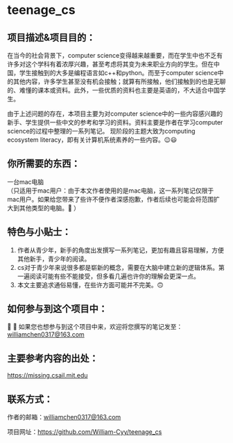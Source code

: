 # teenage_cs


## 项目描述&项目目的：
  在当今的社会背景下，computer science变得越来越重要，而在学生中也不乏有许多对这个学科有着浓厚兴趣，甚至考虑将其变为未来职业方向的学生。但在中国，学生接触到的大多是编程语言如c++和python。而至于computer science中的其他内容，许多学生甚至没有机会接触；就算有所接触，他们接触到的也是无聊的、难懂的课本或资料。此外，一些优质的资料也主要是英语的，不大适合中国学生。
  
  由于上述问题的存在，本项目主要为对computer science中的一些内容感兴趣的新手、学生提供一些中文的参考和学习的资料。资料主要是作者在学习computer science的过程中整理的一系列笔记。
  现阶段的主题大致为computing ecosystem literacy，即有关计算机系统素养的一些内容。😉😃



## 你所需要的东西：
  一台mac电脑	
（只适用于mac用户：由于本文作者使用的是mac电脑，这一系列笔记仅限于mac用户。如果给您带来了些许不便作者深感抱歉，作者后续也可能会将范围扩大到其他类型的电脑。🥲 ）



## 特色与小贴士：
1.	作者从青少年，新手的角度出发撰写一系列笔记，更加有趣且容易理解，方便其他新手，青少年的阅读。
2.	cs对于青少年来说很多都是崭新的概念，需要在大脑中建立新的逻辑体系。第一遍阅读可能有些不能接受，但多看几遍也许你的理解会更深一点。
3.	本文主要追求通俗易懂，在些许方面可能并不完美。🙃



## 如何参与到这个项目中：
  🥳 🤩
  如果您也想参与到这个项目中来，欢迎将您撰写的笔记发至：
  williamchen0317@163.com


## 主要参考内容的出处：
  https://missing.csail.mit.edu


## 联系方式：
  作者的邮箱：williamchen0317@163.com
  
  项目网址：https://github.com/William-Cyy/teenage_cs
